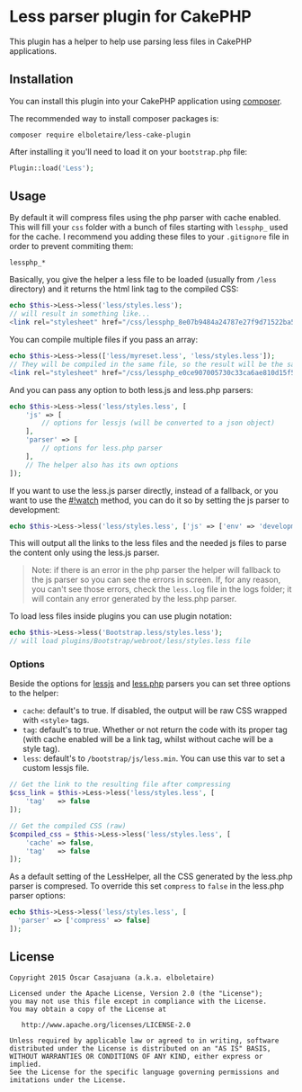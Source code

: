 Less parser plugin for CakePHP
==============================

This plugin has a helper to help use parsing less files in CakePHP applications.

Installation
------------

You can install this plugin into your CakePHP application using [composer](http://getcomposer.org).

The recommended way to install composer packages is:

```
composer require elboletaire/less-cake-plugin
```

After installing it you'll need to load it on your `bootstrap.php` file:

```php
Plugin::load('Less');
```

Usage
-----

By default it will compress files using the php parser with cache enabled.
This will fill your `css` folder with a bunch of files starting with `lessphp_`
used for the cache. I recommend you adding these files to your `.gitignore` file
in order to prevent commiting them:

    lessphp_*

Basically, you give the helper a less file to be loaded (usually from `/less`
directory) and it returns the html link tag to the compiled CSS:

```php
echo $this->Less->less('less/styles.less');
// will result in something like...
<link rel="stylesheet" href="/css/lessphp_8e07b9484a24787e27f9d71522ba53443d18bbd2.css" />
```

You can compile multiple files if you pass an array:

```php
echo $this->Less->less(['less/myreset.less', 'less/styles.less']);
// They will be compiled in the same file, so the result will be the same as the previous one
<link rel="stylesheet" href="/css/lessphp_e0ce907005730c33ca6ae810d15f57a4df76d330.css"/>
```

And you can pass any option to both less.js and less.php parsers:

```php
echo $this->Less->less('less/styles.less', [
    'js' => [
        // options for lessjs (will be converted to a json object)
    ],
    'parser' => [
        // options for less.php parser
    ],
    // The helper also has its own options
]);
```

If you want to use the less.js parser directly, instead of a fallback, or you
want to use the
[#!watch](http://lesscss.org/usage/#using-less-in-the-browser-watch-mode) method,
you can do it so by setting the js parser to development:

```php
echo $this->Less->less('less/styles.less', ['js' => ['env' => 'development']]);
```

This will output all the links to the less files and the needed js files to
parse the content only using the less.js parser.

> Note: if there is an error in the php parser the helper will fallback to
the js parser so you can see the errors in screen. If, for any reason, you can't
see those errors, check the `less.log` file in the logs folder; it will contain
any error generated by the less.php parser.

To load less files inside plugins you can use plugin notation:

```php
echo $this->Less->less('Bootstrap.less/styles.less');
// will load plugins/Bootstrap/webroot/less/styles.less file
```

### Options

Beside the options for
[lessjs](http://lesscss.org/#client-side-usage-browser-options) and
[less.php](https://github.com/oyejorge/less.php#lessphp) parsers you can set
three options to the helper:

+ `cache`: default's to true. If disabled, the output will be raw CSS wrapped
  with `<style>` tags.
+ `tag`: default's to true. Whether or not return the code with its proper tag
  (with cache enabled will be a link tag, whilst without cache will be a style
  tag).
+ `less`: default's to `/bootstrap/js/less.min`. You can use this var to set a
  custom lessjs file.

```php
// Get the link to the resulting file after compressing
$css_link = $this->Less->less('less/styles.less', [
    'tag'   => false
]);

// Get the compiled CSS (raw)
$compiled_css = $this->Less->less('less/styles.less', [
    'cache' => false,
    'tag'   => false
]);
```

As a default setting of the LessHelper, all the CSS generated by the less.php
parser is compresed. To override this set `compress` to `false` in the less.php
parser options:

```php
echo $this->Less->less('less/styles.less', [
  'parser' => ['compress' => false]
]);
```


License
-------

    Copyright 2015 Òscar Casajuana (a.k.a. elboletaire)

    Licensed under the Apache License, Version 2.0 (the "License");
    you may not use this file except in compliance with the License.
    You may obtain a copy of the License at

       http://www.apache.org/licenses/LICENSE-2.0

    Unless required by applicable law or agreed to in writing, software
    distributed under the License is distributed on an "AS IS" BASIS,
    WITHOUT WARRANTIES OR CONDITIONS OF ANY KIND, either express or implied.
    See the License for the specific language governing permissions and
    imitations under the License.
